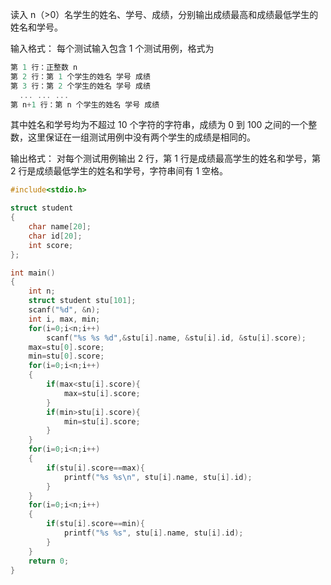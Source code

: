 读入 n（>0）名学生的姓名、学号、成绩，分别输出成绩最高和成绩最低学生的姓名和学号。

输入格式：
每个测试输入包含 1 个测试用例，格式为

```c
第 1 行：正整数 n
第 2 行：第 1 个学生的姓名 学号 成绩
第 3 行：第 2 个学生的姓名 学号 成绩
  ... ... ...
第 n+1 行：第 n 个学生的姓名 学号 成绩
```

其中姓名和学号均为不超过 10 个字符的字符串，成绩为 0 到 100 之间的一个整数，这里保证在一组测试用例中没有两个学生的成绩是相同的。

输出格式：
对每个测试用例输出 2 行，第 1 行是成绩最高学生的姓名和学号，第 2 行是成绩最低学生的姓名和学号，字符串间有 1 空格。
```c
#include<stdio.h>

struct student
{
    char name[20];
    char id[20];
    int score;
};

int main()
{
    int n;
    struct student stu[101];
    scanf("%d", &n);
    int i, max, min;
    for(i=0;i<n;i++)
        scanf("%s %s %d",&stu[i].name, &stu[i].id, &stu[i].score);
    max=stu[0].score;
    min=stu[0].score;
    for(i=0;i<n;i++)
    {
        if(max<stu[i].score){
            max=stu[i].score;
        }
        if(min>stu[i].score){
            min=stu[i].score;
        }
    }
    for(i=0;i<n;i++)
    {
        if(stu[i].score==max){
            printf("%s %s\n", stu[i].name, stu[i].id);
        }
    }
    for(i=0;i<n;i++)
    {
        if(stu[i].score==min){
            printf("%s %s", stu[i].name, stu[i].id);
        }
    }
    return 0;
}
```
